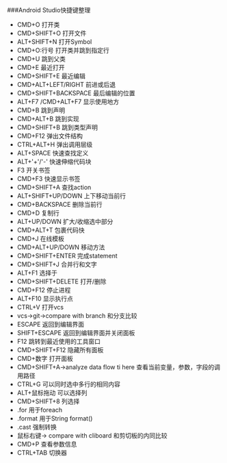 ###Android Studio快捷键整理

- CMD+O 打开类
- CMD+SHIFT+O 打开文件
- ALT+SHIFT+N 打开Symbol
- CMD+O:行号 打开类并跳到指定行
- CMD+U 跳到父类
- CMD+E 最近打开
- CMD+SHIFT+E 最近编辑
- CMD+ALT+LEFT/RIGHT 前进或后退
- CMD+SHIFT+BACKSPACE 最后编辑的位置
- ALT+F7 /CMD+ALT+F7 显示使用地方
- CMD+B 跳到声明
- CMD+ALT+B 跳到实现
- CMD+SHIFT+B 跳到类型声明
- CMD+F12 弹出文件结构
- CTRL+ALT+H 弹出调用层级
- ALT+SPACE 快速查找定义
- ALT+'+'/'-' 快速伸缩代码块
- F3 开关书签
- CMD+F3 快速显示书签
- CMD+SHIFT+A 查找action
- ALT+SHIFT+UP/DOWN 上下移动当前行
- CMD+BACKSPACE 删除当前行
- CMD+D 复制行
- ALT+UP/DOWN 扩大/收缩选中部分
- CMD+ALT+T 包裹代码快
- CMD+J 在线模板
- CMD+ALT+UP/DOWN 移动方法
- CMD+SHIFT+ENTER 完成statement
- CMD+SHIFT+J 合并行和文字
- ALT+F1 选择于
- CMD+SHIFT+DELETE 打开/删除
- CMD+F12 停止进程
- ALT+F10 显示执行点
- CTRL+V 打开vcs
- vcs->git->compare with branch 和分支比较
- ESCAPE 返回到编辑界面
- SHIFT+ESCAPE 返回到编辑界面并关闭面板
- F12 跳转到最近使用的工具窗口
- CMD+SHIFT+F12 隐藏所有面板
- CMD+数字 打开面板
- CMD+SHIFT+A->analyze data flow ti here 查看当前变量，参数，字段的调用路径
- CTRL+G 可以同时选中多行的相同内容
- ALT+鼠标拖动 可以选择列
- CMD+SHIFT+8 列选择
- .for 用于foreach
- .format 用于String format()
- .cast 强制转换
- 鼠标右键-> compare with cliboard 和剪切板的内同比较
- CMD+P 查看参数信息
- CTRL+TAB 切换器
